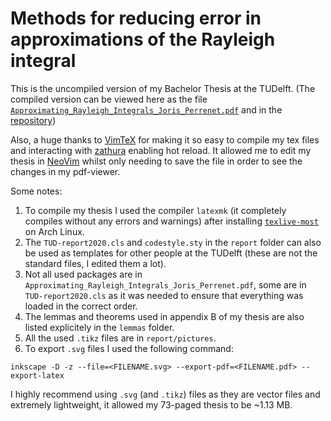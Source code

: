 # Methods for reducing error in approximations of the Rayleigh integral
This is the uncompiled version of my Bachelor Thesis at the TUDelft.
(The compiled version can be viewed here as the file [`Approximating_Rayleigh_Integrals_Joris_Perrenet.pdf`](https://jorisperrenet.github.io/BachelorThesis/Approximating_Rayleigh_Integrals_Joris_Perrenet.pdf) and in the [repository](http://resolver.tudelft.nl/uuid:c48fa27f-d91b-4c07-a74b-6ac6762bc095))

Also, a huge thanks to [VimTeX](https://github.com/lervag/vimtex) for making it so easy to compile my tex files and interacting with [zathura](https://github.com/pwmt/zathura) enabling hot reload. It allowed me to edit my thesis in [NeoVim](https://github.com/neovim/neovim) whilst only needing to save the file in order to see the changes in my pdf-viewer.

Some notes:
1.  To compile my thesis I used the compiler `latexmk` (it completely compiles without any errors and warnings) after installing [`texlive-most`](https://archlinux.org/groups/x86_64/texlive-most/) on Arch Linux.
2.  The `TUD-report2020.cls` and `codestyle.sty` in the `report` folder can also be used as templates for other people at the TUDelft (these are not the standard files, I edited them a lot).
3.  Not all used packages are in `Approximating_Rayleigh_Integrals_Joris_Perrenet.pdf`, some are in `TUD-report2020.cls` as it was needed to ensure that everything was loaded in the correct order.
4.  The lemmas and theorems used in appendix B of my thesis are also listed explicitely in the `lemmas` folder.
5.  All the used `.tikz` files are in `report/pictures`.
6.  To export `.svg` files I used the following command:
```{bash}
inkscape -D -z --file=<FILENAME.svg> --export-pdf=<FILENAME.pdf> --export-latex
```
I highly recommend using `.svg` (and `.tikz`) files as they are vector files and extremely lightweight, it allowed my 73-paged thesis to be ~1.13 MB.
